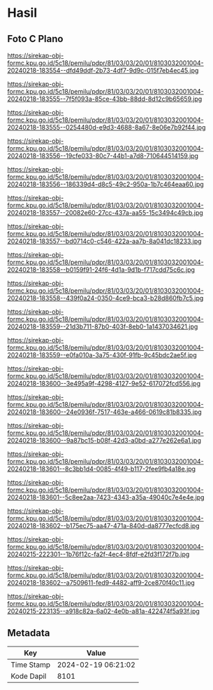 # Hasil

## Foto C Plano

https://sirekap-obj-formc.kpu.go.id/5c18/pemilu/pdpr/81/03/03/20/01/8103032001004-20240218-183554--dfd49ddf-2b73-4df7-9d9c-015f7eb4ec45.jpg

https://sirekap-obj-formc.kpu.go.id/5c18/pemilu/pdpr/81/03/03/20/01/8103032001004-20240218-183555--7f5f093a-85ce-43bb-88dd-8d12c9b65659.jpg

https://sirekap-obj-formc.kpu.go.id/5c18/pemilu/pdpr/81/03/03/20/01/8103032001004-20240218-183555--0254480d-e9d3-4688-8a67-8e06e7b92f44.jpg

https://sirekap-obj-formc.kpu.go.id/5c18/pemilu/pdpr/81/03/03/20/01/8103032001004-20240218-183556--19cfe033-80c7-44b1-a7d8-710644514159.jpg

https://sirekap-obj-formc.kpu.go.id/5c18/pemilu/pdpr/81/03/03/20/01/8103032001004-20240218-183556--186339d4-d8c5-49c2-950a-1b7c464eaa60.jpg

https://sirekap-obj-formc.kpu.go.id/5c18/pemilu/pdpr/81/03/03/20/01/8103032001004-20240218-183557--20082e60-27cc-437a-aa55-15c3494c49cb.jpg

https://sirekap-obj-formc.kpu.go.id/5c18/pemilu/pdpr/81/03/03/20/01/8103032001004-20240218-183557--bd0714c0-c546-422a-aa7b-8a041dc18233.jpg

https://sirekap-obj-formc.kpu.go.id/5c18/pemilu/pdpr/81/03/03/20/01/8103032001004-20240218-183558--b0159f91-24f6-4d1a-9d1b-f717cdd75c6c.jpg

https://sirekap-obj-formc.kpu.go.id/5c18/pemilu/pdpr/81/03/03/20/01/8103032001004-20240218-183558--439f0a24-0350-4ce9-bca3-b28d860fb7c5.jpg

https://sirekap-obj-formc.kpu.go.id/5c18/pemilu/pdpr/81/03/03/20/01/8103032001004-20240218-183559--21d3b711-87b0-403f-8eb0-1a1437034621.jpg

https://sirekap-obj-formc.kpu.go.id/5c18/pemilu/pdpr/81/03/03/20/01/8103032001004-20240218-183559--e0fa010a-3a75-430f-91fb-9c45bdc2ae5f.jpg

https://sirekap-obj-formc.kpu.go.id/5c18/pemilu/pdpr/81/03/03/20/01/8103032001004-20240218-183600--3e495a9f-4298-4127-9e52-617072fcd556.jpg

https://sirekap-obj-formc.kpu.go.id/5c18/pemilu/pdpr/81/03/03/20/01/8103032001004-20240218-183600--24e0936f-7517-463e-a466-0619c81b8335.jpg

https://sirekap-obj-formc.kpu.go.id/5c18/pemilu/pdpr/81/03/03/20/01/8103032001004-20240218-183600--9a87bc15-b08f-42d3-a0bd-a277e262e6a1.jpg

https://sirekap-obj-formc.kpu.go.id/5c18/pemilu/pdpr/81/03/03/20/01/8103032001004-20240218-183601--8c3bb1d4-0085-4f49-b117-2fee9fb4a18e.jpg

https://sirekap-obj-formc.kpu.go.id/5c18/pemilu/pdpr/81/03/03/20/01/8103032001004-20240218-183601--5c8ee2aa-7423-4343-a35a-49040c7e4e4e.jpg

https://sirekap-obj-formc.kpu.go.id/5c18/pemilu/pdpr/81/03/03/20/01/8103032001004-20240218-183602--b175ec75-aa47-471a-840d-da8777ecfcd8.jpg

https://sirekap-obj-formc.kpu.go.id/5c18/pemilu/pdpr/81/03/03/20/01/8103032001004-20240215-222301--1b76f12c-fa2f-4ec4-8fdf-e2fd3f172f7b.jpg

https://sirekap-obj-formc.kpu.go.id/5c18/pemilu/pdpr/81/03/03/20/01/8103032001004-20240218-183602--a7509611-fed9-4482-aff9-2ce870f40c11.jpg

https://sirekap-obj-formc.kpu.go.id/5c18/pemilu/pdpr/81/03/03/20/01/8103032001004-20240215-223135--a918c82a-6a02-4e0b-a81a-422474f5a93f.jpg


## Metadata

| Key        | Value               |
| ---------- | ------------------- |
| Time Stamp | 2024-02-19 06:21:02 |
| Kode Dapil | 8101                |



